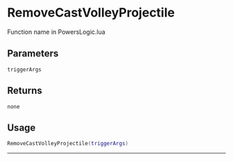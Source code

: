 # RemoveCastVolleyProjectile
Function name in PowersLogic.lua
## Parameters
`triggerArgs`
## Returns
`none`
## Usage
```lua
RemoveCastVolleyProjectile(triggerArgs)
```
---
